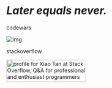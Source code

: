 *Later equals never.*
=====

codewars

![img](https://www.codewars.com/users/tvytlx/badges/micro)

stackoverflow

<a href="https://stackoverflow.com/users/6953192/xiao-tan">
<img src="https://stackoverflow.com/users/flair/6953192.png" width="208" height="58" alt="profile for Xiao Tan at Stack Overflow, Q&amp;A for professional and enthusiast programmers" title="profile for Xiao Tan at Stack Overflow, Q&amp;A for professional and enthusiast programmers">
</a>
